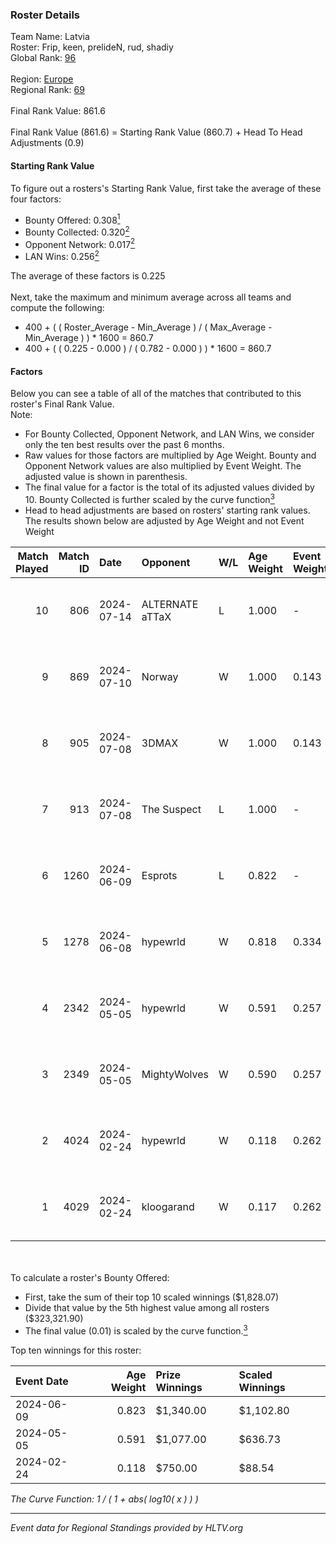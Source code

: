 ### Roster Details<br />
Team Name: Latvia<br />
Roster: Frip, keen, prelideN, rud, shadiy<br />
Global Rank: [96](../standings_global.md)<br />
<br />
Region: [Europe]( ../standings_europe.md)<br />
Regional Rank: [69]( ../standings_europe.md)<br />
<br />
Final Rank Value:  861.6<br />
<br />
Final Rank Value (861.6) = Starting Rank Value (860.7) + Head To Head Adjustments (0.9)<br />

#### Starting Rank Value<br />
To figure out a rosters's Starting Rank Value, first take the average of these four factors:<br />
- Bounty Offered: 0.308[<sup>1</sup>](#table2)
- Bounty Collected: 0.320[<sup>2</sup>](#table1)
- Opponent Network: 0.017[<sup>2</sup>](#table1)
- LAN Wins: 0.256[<sup>2</sup>](#table1)

The average of these factors is 0.225<br />
<br />
Next, take the maximum and minimum average across all teams and compute the following:<br />
- 400 + ( ( Roster_Average - Min_Average ) / ( Max_Average - Min_Average ) ) * 1600 = 860.7
- 400 + ( ( 0.225 - 0.000 ) / ( 0.782 - 0.000 ) ) * 1600 = 860.7


#### Factors<br />
Below you can see a table of all of the matches that contributed to this roster's Final Rank Value.<br />
Note:<br />

- For Bounty Collected, Opponent Network, and LAN Wins, we consider only the ten best results over the past 6 months.
- Raw values for those factors are multiplied by Age Weight. Bounty and Opponent Network values are also multiplied by Event Weight. The adjusted value is shown in parenthesis.
- The final value for a factor is the total of its adjusted values divided by 10. Bounty Collected is further scaled by the curve function[<sup>3</sup>](#curveFunction)
- Head to head adjustments are based on rosters' starting rank values. The results shown below are adjusted by Age Weight and not Event Weight
<span id="table1"></span><br />


| Match Played | Match ID | Date       | Opponent        | W/L | Age Weight | Event Weight | Bounty Collected | Opponent Network | LAN Wins  | H2H Adj. | Roster                               |
| -: | -: | :- | :- | :- | :- | :- | :- | :- | :- | -: | :- |
|           10 |      806 | 2024-07-14 | ALTERNATE aTTaX | L   | 1.000      | -            | -                | -                | -         |   -15.24 | Frip, keen, prelideN, rud, shadiy    |
|            9 |      869 | 2024-07-10 | Norway          | W   | 1.000      | 0.143        | 0.006 (0.001)    | 0.107 (0.015)    | 0 (0.000) |     7.90 | Frip, keen, prelideN, rud, shadiy    |
|            8 |      905 | 2024-07-08 | 3DMAX           | W   | 1.000      | 0.143        | 0.507 (0.072)    | 1.000 (0.143)    | 0 (0.000) |    30.03 | Frip, keen, prelideN, rud, shadiy    |
|            7 |      913 | 2024-07-08 | The Suspect     | L   | 1.000      | -            | -                | -                | -         |   -16.78 | Frip, keen, prelideN, rud, shadiy    |
|            6 |     1260 | 2024-06-09 | Esprots         | L   | 0.822      | -            | -                | -                | -         |   -18.12 | Frip, keen, prelideN, raw, shadiy    |
|            5 |     1278 | 2024-06-08 | hypewrld        | W   | 0.818      | 0.334        | 0.002 (0.001)    | 0.028 (0.008)    | 1 (0.818) |     5.96 | Frip, keen, prelideN, raw, shadiy    |
|            4 |     2342 | 2024-05-05 | hypewrld        | W   | 0.591      | 0.257        | 0.002 (0.000)    | 0.028 (0.004)    | 1 (0.591) |     4.52 | flairr, Frip, Mairel, rud, shadiy    |
|            3 |     2349 | 2024-05-05 | MightyWolves    | W   | 0.590      | 0.257        | 0.000 (0.000)    | 0.000 (0.000)    | 1 (0.590) |     1.29 | flairr, Frip, Mairel, rud, shadiy    |
|            2 |     4024 | 2024-02-24 | hypewrld        | W   | 0.118      | 0.262        | 0.002 (0.000)    | 0.028 (0.001)    | 1 (0.118) |     0.91 | EIZA, keen, prelideN, shadiy, shield |
|            1 |     4029 | 2024-02-24 | kloogarand      | W   | 0.117      | 0.262        | 0.000 (0.000)    | 0.000 (0.000)    | 1 (0.117) |     0.43 | EIZA, keen, prelideN, shadiy, shield |

<br />
<span id="table2"></span><br />
To calculate a roster's Bounty Offered:<br />

- First, take the sum of their top 10 scaled winnings ($1,828.07)
- Divide that value by the 5th highest value among all rosters ($323,321.90)
- The final value (0.01) is scaled by the curve function.[<sup>3</sup>](#curveFunction)

Top ten winnings for this roster:<br />

| Event Date | Age Weight | Prize Winnings | Scaled Winnings |
| :- | -: | :- | :- |
| 2024-06-09 |      0.823 | $1,340.00      | $1,102.80       |
| 2024-05-05 |      0.591 | $1,077.00      | $636.73         |
| 2024-02-24 |      0.118 | $750.00        | $88.54          |


<span id="curveFunction"></span>_The Curve Function: 1 / ( 1 + abs( log10( x ) ) )_<br />

---
_Event data for Regional Standings provided by HLTV.org_<br />
